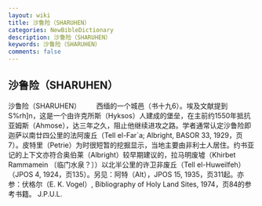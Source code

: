 ```yaml
---
layout: wiki
title: 沙鲁险（SHARUHEN）
categories: NewBibleDictionary
description: 沙鲁险（SHARUHEN）
keywords: 沙鲁险（SHARUHEN）
comments: false
---
```


## 沙鲁险（SHARUHEN）



沙鲁险（SHARUHEN）
　　西缅的一个城邑（书十九6）。埃及文献提到 S%rh]n，这是一个由许克所斯（Hyksos）人建成的堡垒，在主前约1550年抵抗亚姆斯（Ahmose），达三年之久，阻止他继续进攻之路。学者通常认定沙鲁险即迦萨以南廿四公里的法阿废丘（Tell el-Far`a; Albright, BASOR 33, 1929，页7）。皮特里（Petrie）为时很短暂的挖掘显示，当地主要由非利士人居住。约书亚记的上下文亦符合奥伯莱（Albright）较早期建议的，拉马明废墟（Khirbet Rammamein 〔临门水泉？〕）以北半公里的许卫非废丘（Tell el-Huweilfeh）（JPOS
4, 1924，页135）。另见：阿特（Alt），JPOS 15, 1935，页311起。亦参：伏格尔（E. K. Vogel）, Bibliography of Holy Land Sites, 1974，页84的参考书籍。
J.P.U.L.




